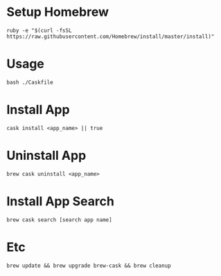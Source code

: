 # Setup Homebrew
```
ruby -e "$(curl -fsSL https://raw.githubusercontent.com/Homebrew/install/master/install)"
```

# Usage
```
bash ./Caskfile
```

# Install App
```
cask install <app_name> || true
```

# Uninstall App
```
brew cask uninstall <app_name>
```

# Install App Search
```
brew cask search [search app name]
```

# Etc
```
brew update && brew upgrade brew-cask && brew cleanup
```